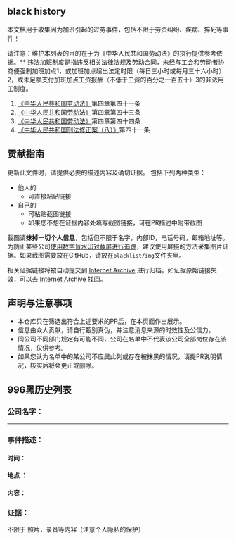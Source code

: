 ## black history

本文档用于收集因为加班引起的过劳事件，包括不限于劳资纠纷、疾病、猝死等事件！



请注意：维护本列表的目的在于为《中华人民共和国劳动法》的执行提供参考依据。** 违法加班制度是指违反相关法律法规及劳动合同，未经与工会和劳动者协商便强制加班加点1，或加班加点超出法定时限（每日三小时或每月三十六小时）2，或未足额支付加班加点工资报酬（不低于工资的百分之一百五十）3的非法用工制度。

1. [《中华人民共和国劳动法》](http://www.npc.gov.cn/npc/xinwen/2019-01/07/content_2070261.htm)第四章第四十一条
2. [《中华人民共和国劳动法》](http://www.npc.gov.cn/npc/xinwen/2019-01/07/content_2070261.htm)第四章第四十三条
3. [《中华人民共和国劳动法》](http://www.npc.gov.cn/npc/xinwen/2019-01/07/content_2070261.htm)第四章第四十四条
4. [《中华人民共和国刑法修正案（八）》](http://www.npc.gov.cn/npc/xinwen/2011-02/25/content_1625679.htm)第四十一条



## 贡献指南

更新此文件时，请提供必要的描述内容及确切证据。 包括下列两种类型：

- 他人的
  - 可直接粘贴链接
- 自己的
  - 可粘贴截图链接
  - 如果您不想在证据内容处填写截图链接，可在PR描述中附带截图

截图请**抹掉一切个人信息**，包括但不限于名字，内部ID，电话号码，邮箱地址等。为防止某些公司[使用数字盲水印对截屏进行追踪](https://www.zhihu.com/question/50735753/answer/122593277)，建议使用屏摄的方法采集图片证据。如果截图需要放在GitHub，请放在`blacklist/img`文件夹里。

相关证据链接将被自动提交到 [Internet Archive](https://web.archive.org/) 进行归档。如证据原始链接失效，可以去 [Internet Archive](https://web.archive.org/) 找回。

## 声明与注意事项

- 本仓库只在筛选出符合上述要求的PR后，在本页面作出展示。
- 信息由众人贡献，请自行甄别真伪，并注意消息来源的时效性及公信力。
- 同公司不同部门规定有可能不同，公司在名单中不代表该公司全部岗位存在该情况，仅供参考。
- 如果您认为名单中的某公司不应属此列或存在被抹黑的情况，请提PR说明情况，核实后将会更正或删除。



## 996黑历史列表

### 公司名字：

  ***

### 事件描述： 

####     时间：

####     地点 ：

####     内容：



### 证据：

   不限于 照片，录音等内容（注意个人隐私的保护）
